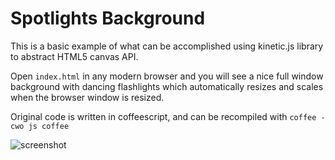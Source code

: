 # Spotlights Background

This is a basic example of what can be accomplished using kinetic.js library to abstract HTML5 canvas API.

Open `index.html` in any modern browser and you will see a nice full window background with dancing flashlights which automatically resizes and scales when the browser window is resized.

Original code is written in coffeescript, and can be recompiled with `coffee -cwo js coffee`

![screenshot](https://raw2.github.com/mikamai/spotlights-background/master/img/screenshot.jpg?raw=true)
